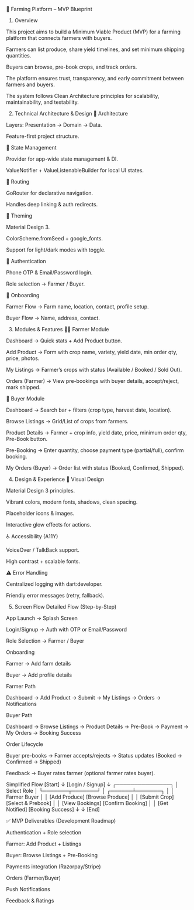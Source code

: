📘 Farming Platform – MVP Blueprint
1. Overview

This project aims to build a Minimum Viable Product (MVP) for a farming platform that connects farmers with buyers.

Farmers can list produce, share yield timelines, and set minimum shipping quantities.

Buyers can browse, pre-book crops, and track orders.

The platform ensures trust, transparency, and early commitment between farmers and buyers.

The system follows Clean Architecture principles for scalability, maintainability, and testability.

2. Technical Architecture & Design
🔹 Architecture

Layers: Presentation → Domain → Data.

Feature-first project structure.

🔹 State Management

Provider for app-wide state management & DI.

ValueNotifier + ValueListenableBuilder for local UI states.

🔹 Routing

GoRouter for declarative navigation.

Handles deep linking & auth redirects.

🔹 Theming

Material Design 3.

ColorScheme.fromSeed + google_fonts.

Support for light/dark modes with toggle.

🔹 Authentication

Phone OTP & Email/Password login.

Role selection → Farmer / Buyer.

🔹 Onboarding

Farmer Flow → Farm name, location, contact, profile setup.

Buyer Flow → Name, address, contact.

3. Modules & Features
👨‍🌾 Farmer Module

Dashboard → Quick stats + Add Product button.

Add Product → Form with crop name, variety, yield date, min order qty, price, photos.

My Listings → Farmer’s crops with status (Available / Booked / Sold Out).

Orders (Farmer) → View pre-bookings with buyer details, accept/reject, mark shipped.

🛒 Buyer Module

Dashboard → Search bar + filters (crop type, harvest date, location).

Browse Listings → Grid/List of crops from farmers.

Product Details → Farmer + crop info, yield date, price, minimum order qty, Pre-Book button.

Pre-Booking → Enter quantity, choose payment type (partial/full), confirm booking.

My Orders (Buyer) → Order list with status (Booked, Confirmed, Shipped).

4. Design & Experience
🎨 Visual Design

Material Design 3 principles.

Vibrant colors, modern fonts, shadows, clean spacing.

Placeholder icons & images.

Interactive glow effects for actions.

♿ Accessibility (A11Y)

VoiceOver / TalkBack support.

High contrast + scalable fonts.

⚠️ Error Handling

Centralized logging with dart:developer.

Friendly error messages (retry, fallback).

5. Screen Flow
Detailed Flow (Step-by-Step)

App Launch → Splash Screen

Login/Signup → Auth with OTP or Email/Password

Role Selection → Farmer / Buyer

Onboarding

Farmer → Add farm details

Buyer → Add profile details

Farmer Path

Dashboard → Add Product → Submit → My Listings → Orders → Notifications

Buyer Path

Dashboard → Browse Listings → Product Details → Pre-Book → Payment → My Orders → Booking Success

Order Lifecycle

Buyer pre-books → Farmer accepts/rejects → Status updates (Booked → Confirmed → Shipped)

Feedback → Buyer rates farmer (optional farmer rates buyer).

Simplified Flow
[Start]
   ↓
[Login / Signup]
   ↓
 ┌───────────────┐
 │ Select Role   │
 └───────┬───────┘
         │
  ┌──────┴───────┐
  │              │
Farmer         Buyer
  │              │
[Add Produce]   [Browse Produce]
  │              │
[Submit Crop]   [Select & Prebook]
  │              │
[View Bookings] [Confirm Booking]
  │              │
[Get Notified]  [Booking Success]
  ↓              ↓
       [End]


✅ MVP Deliverables (Development Roadmap)

Authentication + Role selection

Farmer: Add Product + Listings

Buyer: Browse Listings + Pre-Booking

Payments integration (Razorpay/Stripe)

Orders (Farmer/Buyer)

Push Notifications

Feedback & Ratings